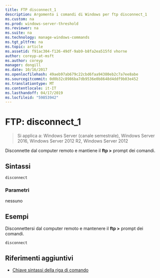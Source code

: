 ```yaml
---
title: FTP disconnect_1
description: Argomento i comandi di Windows per ftp disconnect_1
ms.custom: na
ms.prod: windows-server-threshold
ms.reviewer: na
ms.suite: na
ms.technology: manage-windows-commands
ms.tgt_pltfrm: na
ms.topic: article
ms.assetid: f91ac304-f126-49df-9ab9-b8fa2ea515fd vhorne
author: coreyp-at-msft
ms.author: coreyp
manager: dongill
ms.date: 10/16/2017
ms.openlocfilehash: 49aeb97ab679c22cbd6faa94380eb2c7a7ee8abe
ms.sourcegitcommit: 0d0b32c8986ba7db9536e0b8648d4ddf9b03e452
ms.translationtype: MT
ms.contentlocale: it-IT
ms.lasthandoff: 04/17/2019
ms.locfileid: "59853942"
---
```

# <a name="ftp-disconnect1"></a>FTP: disconnect_1

>Si applica a: Windows Server (canale semestrale), Windows Server 2016, Windows Server 2012 R2, Windows Server 2012

Disconnette dal computer remoto e mantiene il **ftp >** prompt dei comandi.   
## <a name="syntax"></a>Sintassi  
```  
disconnect  
```  
### <a name="parameters"></a>Parametri  
nessuno  
## <a name="BKMK_Examples"></a>Esempi  
Disconnettersi dal computer remoto e mantenere il **ftp >** prompt dei comandi.  
```  
disconnect  
```  
## <a name="additional-references"></a>Riferimenti aggiuntivi  
-   [Chiave sintassi della riga di comando](command-line-syntax-key.md)  
